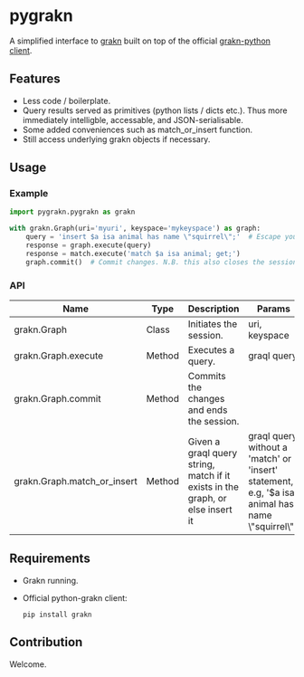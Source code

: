 # pygrakn

A simplified interface to [grakn](https://grakn.ai/) built on top of the official [grakn-python client](https://github.com/graknlabs/grakn/tree/master/client-python).

## Features

- Less code / boilerplate.
- Query results served as primitives (python lists / dicts etc.). Thus more immediately intelligble, accessable, and JSON-serialisable.
- Some added conveniences such as match_or_insert function.
- Still access underlying grakn objects if necessary.

## Usage

### Example

```python
import pygrakn.pygrakn as grakn

with grakn.Graph(uri='myuri', keyspace='mykeyspace') as graph:
    query = 'insert $a isa animal has name \"squirrel\";'  # Escape your quotes, or use a raw string
    response = graph.execute(query)
    response = match.execute('match $a isa animal; get;')
    graph.commit()  # Commit changes. N.B. this also closes the session
```

### API

Name | Type | Description | Params
--- | --- |--- | ---
grakn.Graph | Class | Initiates the session. | uri, keyspace
grakn.Graph.execute | Method | Executes a query. | graql query
grakn.Graph.commit | Method | Commits the changes and ends the session. |
grakn.Graph.match_or_insert | Method | Given a graql query string, match if it exists in the graph, or else insert it | graql query without a 'match' or 'insert' statement, e.g, '$a isa animal has name \\"squirrel\\"'.

## Requirements

- Grakn running.
- Official python-grakn client:

    `pip install grakn`


## Contribution

Welcome.



